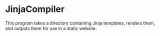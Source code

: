 # JinjaCompiler
This program takes a directory containing Jinja templates, renders them, and outputs them for use in a static website.